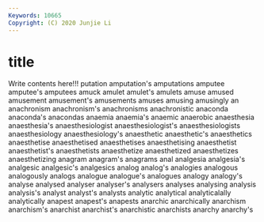 ```yaml
---
Keywords: 10665
Copyright: (C) 2020 Junjie Li
---
```


# title

Write contents here!!!
putation 
amputation's 
amputations 
amputee 
amputee's
amputees 
amuck 
amulet 
amulet's 
amulets 
amuse 
amused 
amusement 
amusement's 
amusements
amuses 
amusing 
amusingly 
an 
anachronism 
anachronism's 
anachronisms 
anachronistic 
anaconda 
anaconda's
anacondas 
anaemia 
anaemia's 
anaemic 
anaerobic 
anaesthesia 
anaesthesia's 
anaesthesiologist 
anaesthesiologist's 
anaesthesiologists
anaesthesiology 
anaesthesiology's 
anaesthetic 
anaesthetic's 
anaesthetics 
anaesthetise 
anaesthetised 
anaesthetises 
anaesthetising 
anaesthetist
anaesthetist's 
anaesthetists 
anaesthetize 
anaesthetized 
anaesthetizes 
anaesthetizing 
anagram 
anagram's 
anagrams 
anal
analgesia 
analgesia's 
analgesic 
analgesic's 
analgesics 
analog 
analog's 
analogies 
analogous 
analogously
analogs 
analogue 
analogue's 
analogues 
analogy 
analogy's 
analyse 
analysed 
analyser 
analyser's
analysers 
analyses 
analysing 
analysis 
analysis's 
analyst 
analyst's 
analysts 
analytic 
analytical
analyticalally 
analytically 
anapest 
anapest's 
anapests 
anarchic 
anarchically 
anarchism 
anarchism's 
anarchist
anarchist's 
anarchistic 
anarchists 
anarchy 
anarchy's 
